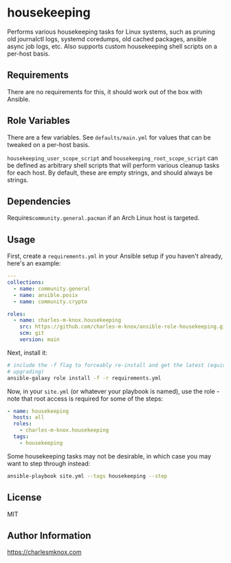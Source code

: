 # housekeeping

Performs various housekeeping tasks for Linux systems, such as pruning old journalctl logs, systemd coredumps, old cached packages, ansible async job logs, etc. Also supports custom housekeeping shell scripts on a per-host basis.

## Requirements

There are no requirements for this, it should work out of the box with Ansible.

## Role Variables

There are a few variables. See `defaults/main.yml` for values that can be tweaked on a per-host basis.

`housekeeping_user_scope_script` and `housekeeping_root_scope_script` can be defined as arbitrary shell scripts that will perform various cleanup tasks for each host. By default, these are empty strings, and should always be strings.

## Dependencies

<!-- A list of other roles hosted on Galaxy should go here, plus any details in regards to parameters that may need to be set for other roles, or variables that are used from other roles. -->

Requires`community.general.pacman` if an Arch Linux host is targeted.

## Usage

First, create a `requirements.yml` in your Ansible setup if you haven't already, here's an example:

```yaml
---
collections:
  - name: community.general
  - name: ansible.posix
  - name: community.crypto

roles:
  - name: charles-m-knox.housekeeping
    src: https://github.com/charles-m-knox/ansible-role-housekeeping.git
    scm: git
    version: main
```

Next, install it:

```bash
# include the -f flag to forceably re-install and get the latest (equivalent to
# upgrading)
ansible-galaxy role install -f -r requirements.yml
```

Now, in your `site.yml` (or whatever your playbook is named), use the role - note that root access is required for some of the steps:

```yaml
- name: housekeeping
  hosts: all
  roles:
    - charles-m-knox.housekeeping
  tags:
    - housekeeping
```

Some housekeeping tasks may not be desirable, in which case you may want to step through instead:

```bash
ansible-playbook site.yml --tags housekeeping --step
```

## License

MIT

## Author Information

<https://charlesmknox.com>
